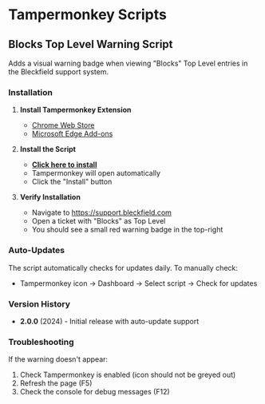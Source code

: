 # Tampermonkey Scripts

## Blocks Top Level Warning Script

Adds a visual warning badge when viewing "Blocks" Top Level entries in the Bleckfield support system.

### Installation

1. **Install Tampermonkey Extension**
   - [Chrome Web Store](https://chrome.google.com/webstore/detail/tampermonkey/dhdgffkkebhmkfjojejmpbldmpobfkfo)
   - [Microsoft Edge Add-ons](https://microsoftedge.microsoft.com/addons/detail/tampermonkey/iikmkjmpaadaobahmlepeloendndfphd)

2. **Install the Script**
   - **[Click here to install](https://raw.githubusercontent.com/danmansfield/tmscripts/main/warning.user.js)**
   - Tampermonkey will open automatically
   - Click the "Install" button

3. **Verify Installation**
   - Navigate to https://support.bleckfield.com
   - Open a ticket with "Blocks" as Top Level
   - You should see a small red warning badge in the top-right

### Auto-Updates

The script automatically checks for updates daily. To manually check:
- Tampermonkey icon → Dashboard → Select script → Check for updates

### Version History
- **2.0.0** (2024) - Initial release with auto-update support

### Troubleshooting

If the warning doesn't appear:
1. Check Tampermonkey is enabled (icon should not be greyed out)
2. Refresh the page (F5)
3. Check the console for debug messages (F12)
